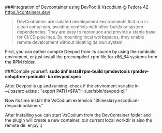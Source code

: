 ###Integration of Devcontainer using DevPod & Vscodium @ Fedora 42 
https://containers.dev/

>DevContainers are isolated development environments that run in clean containers, avoiding conflicts with other builds or system dependencies. They are easy to reproduce and provide a stable base for CI/CD pipelines. By mounting local workspaces, they enable remote development without bloating its own system.



First, you can eather compile Devpod from its source by using the rpmbuild enviroment, or just install the precompiled .rpm file for x86_64 systems from the RPM folder.

###Compile yourself:
**sudo dnf install rpm-build rpmdevtools**
**rpmdev-setuptree**
**rpmbuild -ba devpod.spec**

After Devpod is up and running, check if the enviroment variable in ~/.bashrc exists : "export PATH=$PATH:/usr/sbin/devpod-cli"

Now its time install the VsCodium extension "3timeslazy.vscodium-devpodcontainers"

After Installing you can start VsCodium from the DevContainer folder and the plugin will create a new container. our current local workdir is also the remote dir. 
enjoy :)
